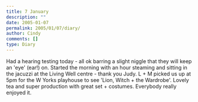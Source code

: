 ```yaml
---
title: 7 January
description: ""
date: 2005-01-07
permalink: 2005/01/07/diary/
author: Cindy
comments: []
type: Diary
---
```


Had a hearing testing today - all ok barring a slight niggle that they will keep an 'eye' (ear!) on. Started the morning with an hour steaming and sitting in the jacuzzi at the Living Well centre - thank you Judy. L + M picked us up at 5pm for the W Yorks playhouse to see 'Lion, Witch + the Wardrobe'. Lovely tea and super production with great set + costumes. Everybody really enjoyed it.
